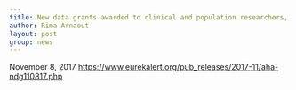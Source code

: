 ```yaml
---
title: New data grants awarded to clinical and population researchers, computer engineers and computational biologists
author: Rima Arnaout
layout: post
group: news
---
```

November 8, 2017
https://www.eurekalert.org/pub_releases/2017-11/aha-ndg110817.php
